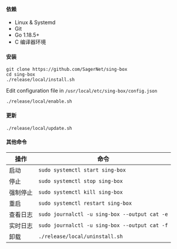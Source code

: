 #### 依赖

* Linux & Systemd
* Git
* Go 1.18.5+
* C 编译器环境

#### 安装

```shell
git clone https://github.com/SagerNet/sing-box
cd sing-box
./release/local/install.sh
```

Edit configuration file in `/usr/local/etc/sing-box/config.json`

```shell
./release/local/enable.sh
```

#### 更新

```shell
./release/local/update.sh
```

#### 其他命令

| 操作   | 命令                                            |
|------|-----------------------------------------------|
| 启动   | `sudo systemctl start sing-box`               |
| 停止   | `sudo systemctl stop sing-box`                |
| 强制停止 | `sudo systemctl kill sing-box`                |
| 重启   | `sudo systemctl restart sing-box`             |
| 查看日志 | `sudo journalctl -u sing-box --output cat -e` |
| 实时日志 | `sudo journalctl -u sing-box --output cat -f` |
| 卸载   | `./release/local/uninstall.sh`                |